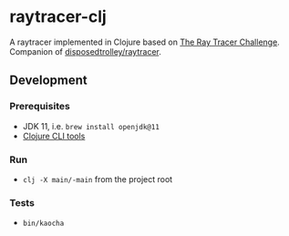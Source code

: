 # raytracer-clj

A raytracer implemented in Clojure based on [The Ray Tracer Challenge](http://www.raytracerchallenge.com). Companion of [disposedtrolley/raytracer](https://github.com/disposedtrolley/raytracer).

## Development

### Prerequisites

- JDK 11, i.e. `brew install openjdk@11`
- [Clojure CLI tools](https://clojure.org/guides/getting_started#_clojure_installer_and_cli_tools)

### Run

- `clj -X main/-main` from the project root

### Tests

- `bin/kaocha`